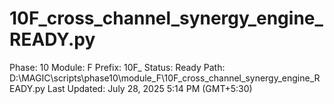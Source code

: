 # 10F_cross_channel_synergy_engine_READY.py

Phase: 10
Module: F
Prefix: 10F_
Status: Ready
Path: D:\MAGIC\scripts\phase10\module_F\10F_cross_channel_synergy_engine_READY.py
Last Updated: July 28, 2025 5:14 PM (GMT+5:30)